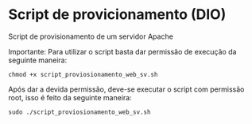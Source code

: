 # Script de provicionamento (DIO)
Script de provisionamento de um servidor Apache

Importante:
Para utilizar o script basta dar permissão de execução da seguinte maneira:

	chmod +x script_proviosionamento_web_sv.sh

Após dar a devida permissão, deve-se executar o script com permissão root, isso é feito da seguinte maneira:
	
	sudo ./script_proviosionamento_web_sv.sh
